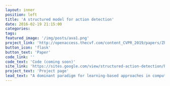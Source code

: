 ```yaml
---
layout: inner
position: left
title: 'A structured model for action detection'
date: 2016-02-19 21:15:00
categories: 
tags: 
featured_image: '/img/posts/ava1.png'
project_link: 'http://openaccess.thecvf.com/content_CVPR_2019/papers/Zhang_A_Structured_Model_for_Action_Detection_CVPR_2019_paper.pdf'
button_icon: 'flask'
button_text: 'Paper'
code_link: ''
code_text: 'Code (coming soon)'
site_link: 'https://sites.google.com/view/structured-action-detection/home'
project_text: 'Project page'
lead_text: "A dominant paradigm for learning-based approaches in computer vision is training generic models on large datasets, and allowing them to discover the optimal representation for the problem at hand. In this work we propose instead to integrate some domain knowledge into the architecture of an action detection model. This allows us to achieves significant improvements over the state-of-the art without much parameter tuning. "
---
```

